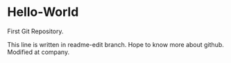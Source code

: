 # Hello-World
First Git Repository.

This line is written in readme-edit branch. Hope to know more about github.
Modified at company.
